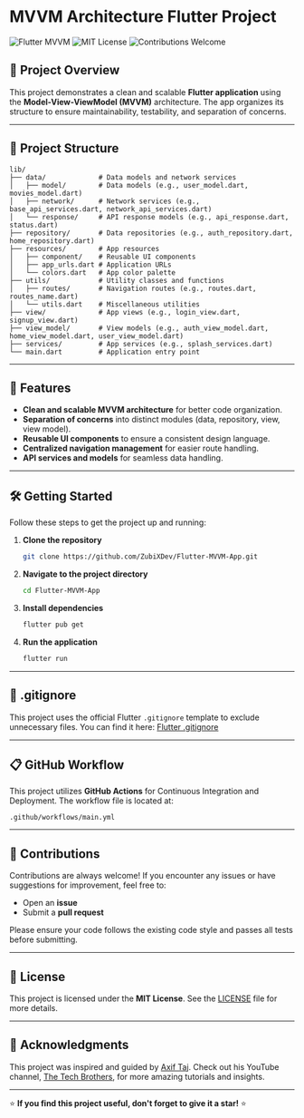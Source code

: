 # MVVM Architecture Flutter Project

![Flutter MVVM](https://img.shields.io/badge/Flutter-MVVM-blue.svg?style=for-the-badge) ![MIT License](https://img.shields.io/badge/License-MIT-green.svg?style=for-the-badge) ![Contributions Welcome](https://img.shields.io/badge/Contributions-Welcome-orange.svg?style=for-the-badge)

## 📖 Project Overview

This project demonstrates a clean and scalable **Flutter application** using the **Model-View-ViewModel (MVVM)** architecture. The app organizes its structure to ensure maintainability, testability, and separation of concerns.

---

## 📂 Project Structure

```
lib/
├── data/             # Data models and network services
│   ├── model/        # Data models (e.g., user_model.dart, movies_model.dart)
│   ├── network/      # Network services (e.g., base_api_services.dart, network_api_services.dart)
│   └── response/     # API response models (e.g., api_response.dart, status.dart)
├── repository/       # Data repositories (e.g., auth_repository.dart, home_repository.dart)
├── resources/        # App resources
│   ├── component/    # Reusable UI components
│   ├── app_urls.dart # Application URLs
│   └── colors.dart   # App color palette
├── utils/            # Utility classes and functions
│   ├── routes/       # Navigation routes (e.g., routes.dart, routes_name.dart)
│   └── utils.dart    # Miscellaneous utilities
├── view/             # App views (e.g., login_view.dart, signup_view.dart)
├── view_model/       # View models (e.g., auth_view_model.dart, home_view_model.dart, user_view_model.dart)
├── services/         # App services (e.g., splash_services.dart)
└── main.dart         # Application entry point
```

---

## 🚀 Features

- **Clean and scalable MVVM architecture** for better code organization.
- **Separation of concerns** into distinct modules (data, repository, view, view model).
- **Reusable UI components** to ensure a consistent design language.
- **Centralized navigation management** for easier route handling.
- **API services and models** for seamless data handling.

---

## 🛠️ Getting Started

Follow these steps to get the project up and running:

1. **Clone the repository**
   ```bash
   git clone https://github.com/ZubiXDev/Flutter-MVVM-App.git
   ```

2. **Navigate to the project directory**
   ```bash
   cd Flutter-MVVM-App
   ```

3. **Install dependencies**
   ```bash
   flutter pub get
   ```

4. **Run the application**
   ```bash
   flutter run
   ```

---

## 📄 .gitignore

This project uses the official Flutter `.gitignore` template to exclude unnecessary files. You can find it here: [Flutter .gitignore](https://github.com/flutter/flutter/blob/master/.gitignore)

---

## 📋 GitHub Workflow

This project utilizes **GitHub Actions** for Continuous Integration and Deployment. The workflow file is located at:

```
.github/workflows/main.yml
```

---

## 🤝 Contributions

Contributions are always welcome! If you encounter any issues or have suggestions for improvement, feel free to:

- Open an **issue**
- Submit a **pull request**

Please ensure your code follows the existing code style and passes all tests before submitting.

---

## 📜 License

This project is licensed under the **MIT License**. See the [LICENSE](LICENSE) file for more details.

---

## 🌟 Acknowledgments

This project was inspired and guided by [Axif Taj](https://github.com/axiftaj). Check out his YouTube channel, [The Tech Brothers](https://www.youtube.com/@thetechbrotherss), for more amazing tutorials and insights.

---

⭐ **If you find this project useful, don't forget to give it a star!** ⭐
